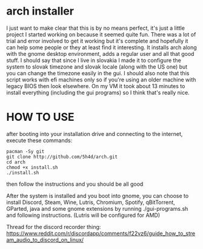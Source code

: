 # arch installer
I just want to make clear that this is by no means perfect, it's just a little project I started working on because it seemed quite fun. There was a lot of trial and error involved to get it working but it's complete and hopefully it can help some people or they at least find it interesting. It installs arch along with the gnome desktop environment, adds a regular user and all that good stuff. I should say that since I live in slovakia I made it to configure the system to slovak timezone and slovak locale (along with the US one) but you can change the timezone easily in the gui. I should also note that this script works with efi machines only so if you're using an older machine with legacy BIOS then look elsewhere. On my VM it took about 13 minutes to install everything (including the gui programs) so I think that's really nice.

# HOW TO USE
after booting into your installation drive and connecting to the internet, execute these commands:
```
pacman -Sy git
git clone http://github.com/5h4d/arch.git
cd arch
chmod +x install.sh
./install.sh
```

then follow the instructions and you should be all good

After the system is installed and you boot into gnome, you can choose to install Discord, Steam, Wine, Lutris, Chromium, Spotify, qBitTorrent, GParted, java and some gnome extensions by running ./gui-programs.sh and following instructions. (Lutris will be configured for AMD)


Thread for the discord recorder thing: https://www.reddit.com/r/discordapp/comments/f22vz6/guide_how_to_stream_audio_to_discord_on_linux/
